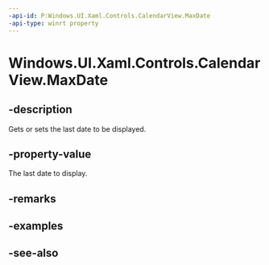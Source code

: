 ```yaml
---
-api-id: P:Windows.UI.Xaml.Controls.CalendarView.MaxDate
-api-type: winrt property
---
```


<!-- Property syntax
public Windows.Foundation.DateTime MaxDate { get;  set; }
-->

# Windows.UI.Xaml.Controls.CalendarView.MaxDate

## -description
Gets or sets the last date to be displayed.



## -property-value
The last date to display.

## -remarks

## -examples

## -see-also
